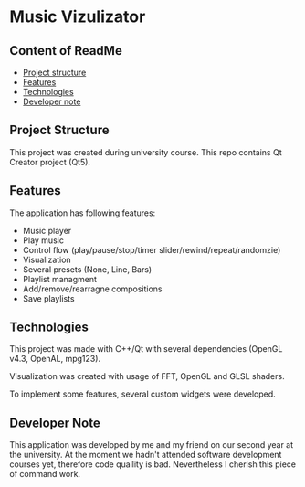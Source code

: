# Music Vizulizator

## Content of ReadMe

* [Project structure](#project-structure)
* [Features](#features)
* [Technologies](#technologies)
* [Developer note](#developer-note)



## Project Structure
This project was created during university course. This repo contains Qt Creator project (Qt5).

## Features
The application has following features:

* Music player
 * Play music
 * Control flow (play/pause/stop/timer slider/rewind/repeat/randomzie)
* Visualization
 * Several presets (None, Line, Bars)
* Playlist managment
 * Add/remove/rearragne compositions
 * Save playlists
 
## Technologies
This project was made with C++/Qt with several dependencies (OpenGL v4.3, OpenAL, mpg123). 

Visualization was created with usage of FFT, OpenGL and GLSL shaders. 

To implement some features, several custom widgets were developed.
 
## Developer Note
This application was developed by me and my friend on our second year at the university. At the moment we hadn't attended software development courses yet, therefore code quallity is bad. Nevertheless I cherish this piece of command work.
